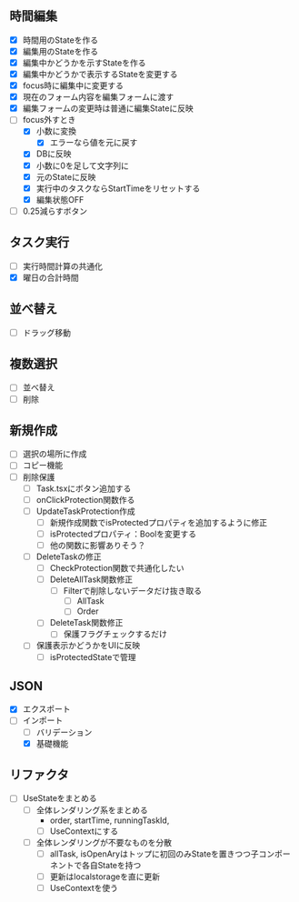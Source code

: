 ## 時間編集
- [x] 時間用のStateを作る
- [x] 編集用のStateを作る
- [x] 編集中かどうかを示すStateを作る
- [x] 編集中かどうかで表示するStateを変更する
- [x] focus時に編集中に変更する
- [x] 現在のフォーム内容を編集フォームに渡す
- [x] 編集フォームの変更時は普通に編集Stateに反映
- [ ] focus外すとき
  - [x] 小数に変換
    - [x] エラーなら値を元に戻す
  - [x] DBに反映
  - [x] 小数に0を足して文字列に
  - [x] 元のStateに反映
  - [x] 実行中のタスクならStartTimeをリセットする
  - [x] 編集状態OFF
- [ ] 0.25減らすボタン

## タスク実行
- [ ] 実行時間計算の共通化
- [x] 曜日の合計時間

## 並べ替え
- [ ] ドラッグ移動

## 複数選択
- [ ] 並べ替え
- [ ] 削除

## 新規作成
- [ ] 選択の場所に作成
- [ ] コピー機能
- [ ] 削除保護
  - [ ] Task.tsxにボタン追加する
  - [ ] onClickProtection関数作る
  - [ ] UpdateTaskProtection作成
    - [ ] 新規作成関数でisProtectedプロパティを追加するように修正
    - [ ] isProtectedプロパティ：Boolを変更する
    - [ ] 他の関数に影響ありそう？
  - [ ] DeleteTaskの修正
    - [ ] CheckProtection関数で共通化したい
    - [ ] DeleteAllTask関数修正
      - [ ] Filterで削除しないデータだけ抜き取る
        - [ ] AllTask
        - [ ] Order
    - [ ] DeleteTask関数修正
      - [ ] 保護フラグチェックするだけ
  - [ ] 保護表示かどうかをUIに反映
    - [ ] isProtectedStateで管理

## JSON
- [x] エクスポート
- [ ] インポート
  - [ ] バリデーション
  - [x] 基礎機能

## リファクタ
- [ ] UseStateをまとめる
  - [ ] 全体レンダリング系をまとめる
    - order, startTime, runningTaskId, 
    - [ ] UseContextにする
  - [ ] 全体レンダリングが不要なものを分散
    - [ ] allTask, isOpenAryはトップに初回のみStateを置きつつ子コンポーネントで各自Stateを持つ
    - [ ] 更新はlocalstorageを直に更新
    - [ ] UseContextを使う
